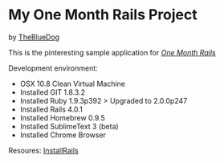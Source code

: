 # My One Month Rails Project

by [TheBlueDog](http://www.twitter.com/TheBlueDog)

This is the pinteresting sample application for [*One Month Rails*](http://onemonthrails.com)

Development environment:
- OSX 10.8 Clean Virtual Machine
- Installed GIT 1.8.3.2
- Installed Ruby 1.9.3p392 > Upgraded to 2.0.0p247
- Installed Rails 4.0.1
- Installed Homebrew 0.9.5
- Installed SublimeText 3 (beta)
- Installed Chrome Browser

Resoures:
[InstallRails](http://www.installrails.com)